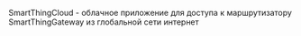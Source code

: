 SmartThingCloud - облачное приложение для доступа к маршрутизатору SmartThingGateway из глобальной сети интернет
